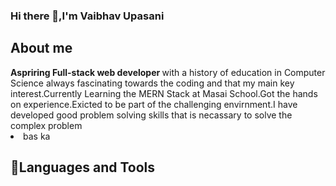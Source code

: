 ### Hi there 👋,I'm Vaibhav Upasani
<h2>About me</h2>
<b>Aspriring Full-stack web developer </b>with a history of education in Computer Science always fascinating towards the coding and that my main key interest.Currently Learning the MERN Stack at Masai School.Got the hands on experience.Exicted to be part of the challenging envirnment.I have developed good problem solving skills that is necassary to solve the complex problem
<li>bas ka</li>

<h2>🚀Languages and Tools</h2>
